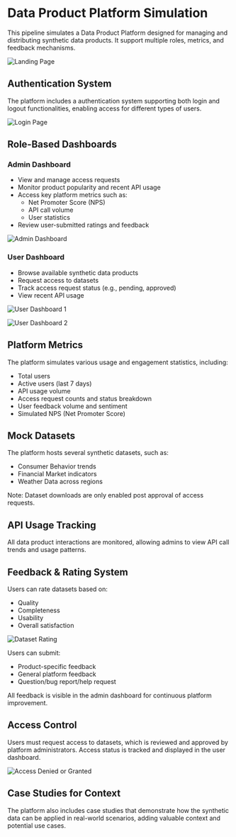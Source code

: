 # Data Product Platform Simulation

This pipeline simulates a Data Product Platform designed for managing and distributing synthetic data products. It support multiple roles, metrics, and feedback mechanisms.

![Landing Page](https://github.com/nbahador/Data_Product_Platform_Simulation/blob/main/img/landing_page.png)

## Authentication System

The platform includes a authentication system supporting both login and logout functionalities, enabling access for different types of users.

![Login Page](https://github.com/nbahador/Data_Product_Platform_Simulation/blob/main/img/login_page.png)

## Role-Based Dashboards

### Admin Dashboard

- View and manage access requests
- Monitor product popularity and recent API usage
- Access key platform metrics such as:
  - Net Promoter Score (NPS)
  - API call volume
  - User statistics
- Review user-submitted ratings and feedback

![Admin Dashboard](https://github.com/nbahador/Data_Product_Platform_Simulation/blob/main/img/admin_dashboard.png)

### User Dashboard

- Browse available synthetic data products
- Request access to datasets
- Track access request status (e.g., pending, approved)
- View recent API usage

![User Dashboard 1](https://github.com/nbahador/Data_Product_Platform_Simulation/blob/main/img/user_1_dashboard.png)

![User Dashboard 2](https://github.com/nbahador/Data_Product_Platform_Simulation/blob/main/img/user_2_dashboard.png)

## Platform Metrics

The platform simulates various usage and engagement statistics, including:

- Total users
- Active users (last 7 days)
- API usage volume
- Access request counts and status breakdown
- User feedback volume and sentiment
- Simulated NPS (Net Promoter Score)

## Mock Datasets

The platform hosts several synthetic datasets, such as:

- Consumer Behavior trends
- Financial Market indicators
- Weather Data across regions

Note: Dataset downloads are only enabled post approval of access requests.

## API Usage Tracking

All data product interactions are monitored, allowing admins to view API call trends and usage patterns.

## Feedback & Rating System

Users can rate datasets based on:

- Quality
- Completeness
- Usability
- Overall satisfaction

![Dataset Rating](https://github.com/nbahador/Data_Product_Platform_Simulation/blob/main/img/dataset_rating.png)

Users can submit:

- Product-specific feedback
- General platform feedback
- Question/bug report/help request

All feedback is visible in the admin dashboard for continuous platform improvement.

## Access Control

Users must request access to datasets, which is reviewed and approved by platform administrators. Access status is tracked and displayed in the user dashboard.

![Access Denied or Granted](https://github.com/nbahador/Data_Product_Platform_Simulation/blob/main/img/Access_Denied_or_Granted.png)

## Case Studies for Context

The platform also includes case studies that demonstrate how the synthetic data can be applied in real-world scenarios, adding valuable context and potential use cases.
